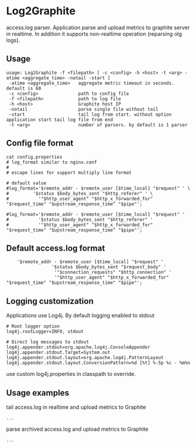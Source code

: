 Log2Graphite
============

access.log parser.
Application parse and upload metrics to graphite server in realtime.
In addition it supports non-realtime operation (reparsing olg logs).


Usage
---------------
```
usage: Log2Graphite -f <filepath> [ -c <config> -h <host> -t <arg> -atime <aggregate_time> -notail -start ]
 -atime <aggregate_time>   aggregate metric timeout in seconds. default is 60
 -c <config>               path to config file
 -f <filepath>             path to log file
 -h <host>                 Graphite host IP
 -notail                   parse single file without tail
 -start                    tail log from start. without option application start tail log file from end
 -t <arg>                  number of parsers. by default is 1 parser
```

Config file format
------------------
```
cat config.properties 
# log_format similar to nginx.conf
#
# escape lines for support multiply line format

# default value
#log_format='$remote_addr - $remote_user [$time_local] "$request" ' \
#         '$status $body_bytes_sent "$http_referer" ' \
#           '"$http_user_agent" "$http_x_forwarded_for" "$request_time" "$upstream_response_time" "$pipe"';

#log_format='$remote_addr - $remote_user [$time_local] "$request" '
#           '$status $body_bytes_sent "$http_referer" '
#           '"$http_user_agent" "$http_x_forwarded_for" "$request_time" "$upstream_response_time" "$pipe"';
```

Default access.log format
-------------------------
```
    '$remote_addr - $remote_user [$time_local] "$request" '
                 '$status $body_bytes_sent "$request_body" '
                  '"$connection_requests" "$http_connection" '
                  '"$http_user_agent" "$http_x_forwarded_for" "$request_time" "$upstream_response_time" "$pipe"';
```

Logging customization
---------------------
Applications use Log4j. By default logging enabled to stdout
```
# Root logger option
log4j.rootLogger=INFO, stdout

# Direct log messages to stdout
log4j.appender.stdout=org.apache.log4j.ConsoleAppender
log4j.appender.stdout.Target=System.out
log4j.appender.stdout.layout=org.apache.log4j.PatternLayout
log4j.appender.stdout.layout.ConversionPattern=%d [%t] %-5p %c - %m%n
```

use custom log4j.properties in classpath to override.

Usage examples
--------------

tail access.log in realtime and upload metrics to Graphite
```
...
```

parse archived access.log and upload metrics to Graphite
```
...
```
